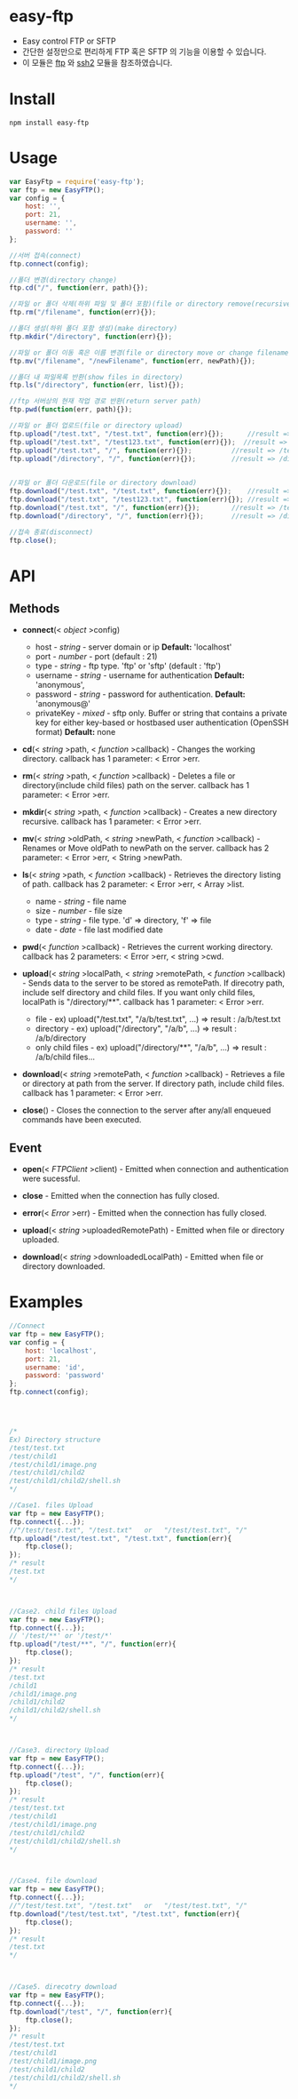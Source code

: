 easy-ftp
===========
- Easy control FTP or SFTP
- 간단한 설정만으로 편리하게 FTP 혹은 SFTP 의 기능을 이용할 수 있습니다.
- 이 모듈은 [ftp](https://www.npmjs.com/package/ftp) 와 [ssh2](https://www.npmjs.com/package/ssh2) 모듈을 참조하였습니다.



Install
=======

    npm install easy-ftp




Usage
===========
```javascript
var EasyFtp = require('easy-ftp');
var ftp = new EasyFTP();
var config = {
    host: '',
    port: 21,
    username: '',
    password: ''
};

//서버 접속(connect)
ftp.connect(config);		

//폴더 변경(directory change)
ftp.cd("/", function(err, path){});	

//파일 or 폴더 삭제(하위 파일 및 폴더 포함)(file or directory remove(recursive))
ftp.rm("/filename", function(err){});	

//폴더 생성(하위 폴더 포함 생성)(make directory)
ftp.mkdir("/directory", function(err){});	

//파일 or 폴더 이동 혹은 이름 변경(file or directory move or change filename)
ftp.mv("/filename", "/newFilename", function(err, newPath){});	

//폴더 내 파일목록 반환(show files in directory)
ftp.ls("/directory", function(err, list){});	

//ftp 서버상의 현재 작업 경로 반환(return server path)
ftp.pwd(function(err, path){});	

//파일 or 폴더 업로드(file or directory upload)
ftp.upload("/test.txt", "/test.txt", function(err){});  	//result => /test.txt
ftp.upload("/test.txt", "/test123.txt", function(err){});  //result => /test123.txt 
ftp.upload("/test.txt", "/", function(err){});			//result => /test.txt
ftp.upload("/directory", "/", function(err){});			//result => /directory
	

//파일 or 폴더 다운로드(file or directory download)
ftp.download("/test.txt", "/test.txt", function(err){});	//result => /test.txt
ftp.download("/test.txt", "/test123.txt", function(err){});	//result => /test123.txt 
ftp.download("/test.txt", "/", function(err){});		//result => /test.txt 
ftp.download("/directory", "/", function(err){});		//result => /directory 

//접속 종료(disconnect)
ftp.close();	
```



API
===========
Methods
-------
* **connect**(< _object_ >config) 

    * host - _string_	- server domain or ip **Default:** 'localhost'
    * port - _number_	- port (default : 21)
    * type - _string_	- ftp type. 'ftp' or 'sftp' (default : 'ftp')
    * username - _string_ - username for authentication **Default:** 'anonymous',
    * password - _string_	- password for authentication. **Default:** 'anonymous@'
    * privateKey - _mixed_	- sftp only. Buffer or string that contains a private key for either key-based or hostbased user authentication (OpenSSH format) **Default:** none


* **cd**(< _string_ >path, < _function_ >callback) - Changes the working directory. callback has 1 parameter: < Error >err.

* **rm**(< _string_ >path, < _function_ >callback) - Deletes a file or directory(include child files) path on the server. callback has 1 parameter: < Error >err.
    
* **mkdir**(< _string_ >path, < _function_ >callback) - Creates a new directory recursive. callback has 1 parameter: < Error >err.

* **mv**(< _string_ >oldPath, < _string_ >newPath, < _function_ >callback) - Renames or Move oldPath to newPath on the server. callback has 2 parameter: < Error >err, < String >newPath.

* **ls**(< _string_ >path, < _function_ >callback) - Retrieves the directory listing of path. callback has 2 parameter: < Error >err, < Array >list.
    
    * name - _string_ - file name
    * size - _number_ - file size
    * type - _string_ - file type. 'd' => directory,  'f' => file
    * date - _date_ - file last modified date


* **pwd**(< _function_ >callback) - Retrieves the current working directory. callback has 2 parameters: < Error >err, < string >cwd.

* **upload**(< _string_ >localPath, < _string_ >remotePath, < _function_ >callback) - Sends data to the server to be stored as remotePath. If direcotry path, include self directory and child files. If you want only child files, localPath is "/directory/**". callback has 1 parameter: < Error >err. 
    
    * file		- ex) upload("/test.txt", "/a/b/test.txt", ...)	=>  result : /a/b/test.txt
    * directory		- ex) upload("/directory", "/a/b", ...)		=>  result : /a/b/directory
    * only child files	- ex) upload("/directory/**", "/a/b", ...)	=>  result : /a/b/child files...


* **download**(< _string_ >remotePath, < _function_ >callback) - Retrieves a file or directory at path from the server. If directory path, include child files. callback has 1 parameter: < Error >err. 

* **close**() - Closes the connection to the server after any/all enqueued commands have been executed.




Event
-------
* **open**(< _FTPClient_ >client) - Emitted when connection and authentication were sucessful.

* **close** - Emitted when the connection has fully closed.

* **error**(< _Error_ >err) - Emitted when the connection has fully closed.

* **upload**(< _string_ >uploadedRemotePath) - Emitted when file or directory uploaded.

* **download**(< _string_ >downloadedLocalPath) - Emitted when file or directory downloaded.



Examples
===========
```javascript
//Connect
var ftp = new EasyFTP();
var config = {
    host: 'localhost',
    port: 21,
    username: 'id',
    password: 'password'
};
ftp.connect(config);




/* 
Ex) Directory structure
/test/test.txt
/test/child1
/test/child1/image.png
/test/child1/child2
/test/child1/child2/shell.sh
*/

//Case1. files Upload
var ftp = new EasyFTP();
ftp.connect({...});
//"/test/test.txt", "/test.txt"   or   "/test/test.txt", "/"
ftp.upload("/test/test.txt", "/test.txt", function(err){
	ftp.close();
});
/* result
/test.txt
*/



//Case2. child files Upload
var ftp = new EasyFTP();
ftp.connect({...});
// '/test/**' or '/test/*'
ftp.upload("/test/**", "/", function(err){
	ftp.close();
});
/* result
/test.txt
/child1
/child1/image.png
/child1/child2
/child1/child2/shell.sh
*/



//Case3. directory Upload
var ftp = new EasyFTP();
ftp.connect({...});
ftp.upload("/test", "/", function(err){
	ftp.close();	
});
/* result
/test/test.txt
/test/child1
/test/child1/image.png
/test/child1/child2
/test/child1/child2/shell.sh
*/



//Case4. file download
var ftp = new EasyFTP();
ftp.connect({...});
//"/test/test.txt", "/test.txt"   or   "/test/test.txt", "/"
ftp.download("/test/test.txt", "/test.txt", function(err){
	ftp.close();	
});
/* result
/test.txt
*/



//Case5. direcotry download
var ftp = new EasyFTP();
ftp.connect({...});
ftp.download("/test", "/", function(err){
	ftp.close();	
});
/* result
/test/test.txt
/test/child1
/test/child1/image.png
/test/child1/child2
/test/child1/child2/shell.sh
*/
```
